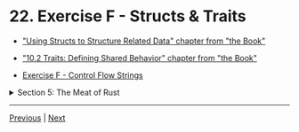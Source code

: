 # 22. Exercise F - Structs & Traits

-   ["Using Structs to Structure Related Data" chapter from "the Book"](https://doc.rust-lang.org/book/ch04-00-understanding-ownership.html)

-   ["10.2 Traits: Defining Shared Behavior" chapter from "the Book"](https://doc.rust-lang.org/book/ch04-00-understanding-ownership.html)

-   [Exercise F - Control Flow Strings](https://github.com/CleanCut/ultimate_rust_crash_course/tree/main/exercise/f_structs_traits)

<details>
  <summary> Section 5: The Meat of Rust </summary>

  - [Codebase: s5_exercise_f](../codebase/s5_exercise_f/)
  
</details>

---

[Previous](./20_Structs.md) | [Next]()